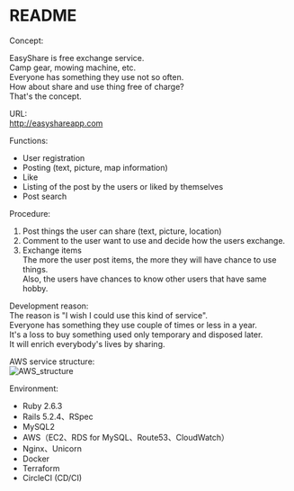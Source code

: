 # README

Concept:

EasyShare is free exchange service.<br/>
Camp gear, mowing machine, etc.<br/>
Everyone has something they use not so often.<br/>
How about share and use thing free of charge?<br/>
That's the concept.<br/>

URL:<br/>
http://easyshareapp.com <br/>

Functions:<br/>
- User registration<br/>
- Posting (text, picture, map information)<br/>
- Like<br/>
- Listing of the post by the users or liked by themselves<br/>
- Post search<br/>

Procedure:<br/>
1. Post things the user can share (text, picture, location)<br/>
2. Comment to the user want to use and decide how the users exchange.<br/>
3. Exchange items<br/>
The more the user post items, the more they will have chance to use things.<br/>
Also, the users have chances to know other users that have same hobby.

Development reason:<br/>
The reason is "I wish I could use this kind of service".<br/>
Everyone has something they use couple of times or less in a year.<br/>
It's a loss to buy something used only temporary and disposed later.<br/>
It will enrich everybody's lives by sharing. <br/>


AWS service structure:<br/>
![AWS_structure](https://user-images.githubusercontent.com/52940447/94350914-58488300-0021-11eb-8c84-77b24bbb71e6.jpg) <br/>

Environment:<br/>
- Ruby 2.6.3<br/>
- Rails 5.2.4、RSpec<br/>
- MySQL2<br/>
- AWS（EC2、RDS for MySQL、Route53、CloudWatch）<br/>
- Nginx、Unicorn<br/>
- Docker<br/>
- Terraform<br/>
- CircleCI (CD/CI)<br/>

